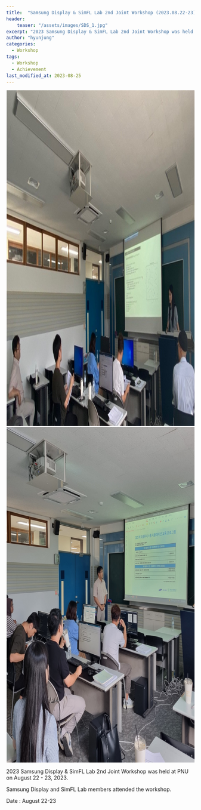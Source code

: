 ```yaml
---
title:  "Samsung Display & SimFL Lab 2nd Joint Workshop (2023.08.22-23) "
header:
    teaser: "/assets/images/SDS_1.jpg"
excerpt: "2023 Samsung Display & SimFL Lab 2nd Joint Workshop was held at PNU on August 22 - 23, 2023."
author: "hyunjung"
categories:
  - Workshop
tags:
  - Workshop
  - Achievement
last_modified_at: 2023-08-25
---
```

<img align="center" width="900" height="900" style="border: 1px solid white" src="/assets/images/SDS_1.jpg"> 
<img align="center" width="900" height="900" style="border: 1px solid white" src="/assets/images/SDS_2.jpg"> 


2023 Samsung Display & SimFL Lab 2nd Joint Workshop was held at PNU on August 22 - 23, 2023.

Samsung Display and SimFL Lab members attended the workshop.

Date : August 22-23